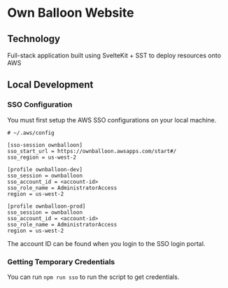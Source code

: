 # Own Balloon Website 

## Technology
Full-stack application built using SvelteKit + SST to deploy resources onto AWS

## Local Development

### SSO Configuration
You must first setup the AWS SSO configurations on your local machine.

```
# ~/.aws/config

[sso-session ownballoon]
sso_start_url = https://ownballoon.awsapps.com/start#/
sso_region = us-west-2

[profile ownballoon-dev]
sso_session = ownballoon
sso_account_id = <account-id>
sso_role_name = AdministratorAccess
region = us-west-2

[profile ownballoon-prod]
sso_session = ownballoon
sso_account_id = <account-id>
sso_role_name = AdministratorAccess
region = us-west-2
```

The account ID can be found when you login to the SSO login portal.

### Getting Temporary Credentials
You can run `npm run sso` to run the script to get credentials.